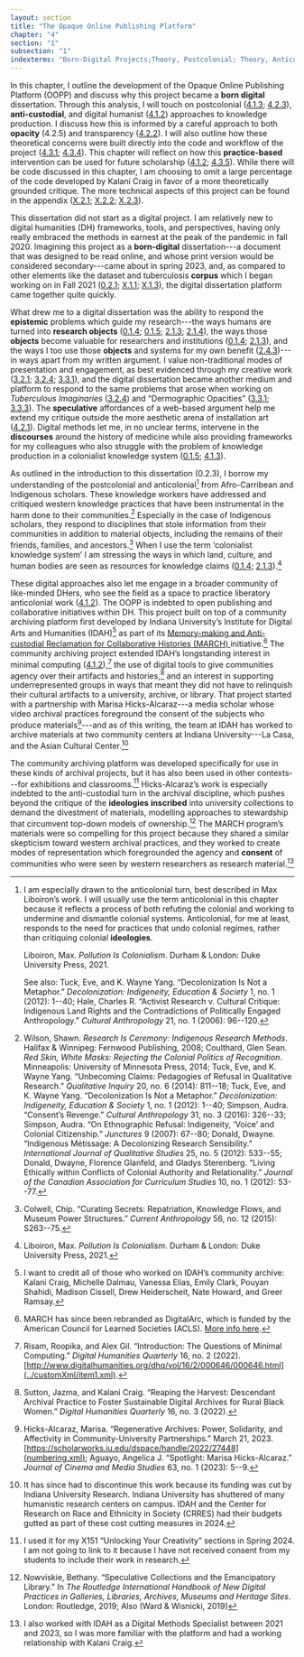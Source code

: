 ```yaml
---
layout: section
title: "The Opaque Online Publishing Platform"
chapter: "4"
section: "1"
subsection: "1"
indexterms: "Born-Digital Projects;Theory, Postcolonial; Theory, Anticolonial;Institute for Digital Arts and Humanities;Archives, Community;Archives, Anti-Custodial"
---
```


In this chapter, I outline the development of the Opaque Online Publishing Platform (OOPP) and discuss why this project became a <span data-tooltip aria-haspopup="true" class="has-tip" data-disable-hover="false" tabindex="1" data-title="Born-digital projects are those whose primary output is in a digital form. A web page is born digital, whereas a book published in print and then released with an accompanying digital version is not."><b>born digital</b></span> dissertation. Through this analysis, I will touch on postcolonial (<a href="{{ site.baseurl }}/narrative/4_1_3">4.1.3</a>; <a href="{{ site.baseurl }}/narrative/4_2_3">4.2.3</a>), <span data-tooltip aria-haspopup="true" class="has-tip" data-disable-hover="false" tabindex="1" data-title="Anti-custodial practices are those that shift the ownership, stewardship, and access of archival materials away from knowledge institutions. These practices enable communities to become the owners and stewards of their archives and histories."><b>anti-custodial</b></span>, and digital humanist (<a href="{{ site.baseurl }}/narrative/4_1_2">4.1.2</a>) approaches to knowledge production. I discuss how this is informed by a careful approach to both <span data-tooltip aria-haspopup="true" class="has-tip" data-disable-hover="false" tabindex="1" data-title="Opacity is a rights-based philosophical framework that assumes humans have a right to not be known in knowledge systems."><b>opacity</b></span> (4.2.5) and transparency (<a href="{{ site.baseurl }}/narrative/4_2_2">4.2.2</a>). I will also outline how these theoretical concerns were built directly into the code and workflow of the project (<a href="{{ site.baseurl }}/narrative/4_3_1">4.3.1</a>; <a href="{{ site.baseurl }}/narrative/4_3_4">4.3.4</a>). This chapter will reflect on how this <span data-tooltip aria-haspopup="true" class="has-tip" data-disable-hover="false" tabindex="1" data-title="Practice-based research refers to methodologies that entwine various non-lingual, non-theoretical approaches to answer research questions. Arts-based and design-based research both fit under the umbrella of practice-based research."><b>practice-based</b></span> intervention can be used for future scholarship (<a href="{{ site.baseurl }}/narrative/4_1_2">4.1.2</a>; <a href="{{ site.baseurl }}/narrative/4_3_5">4.3.5</a>). While there will be code discussed in this chapter, I am choosing to omit a large percentage of the code developed by Kalani Craig in favor of a more theoretically grounded critique. The more technical aspects of this project can be found in the appendix (<a href="{{ site.baseurl }}/narrative/X_2_1">X.2.1</a>; <a href="{{ site.baseurl }}/narrative/X_2_2">X.2.2</a>; <a href="{{ site.baseurl }}/narrative/X_2_3">X.2.3</a>).

This dissertation did not start as a digital project. I am relatively new to digital humanities (DH) frameworks, tools, and perspectives, having only really embraced the methods in earnest at the peak of the pandemic in fall 2020. Imagining this project as a <span data-tooltip aria-haspopup="true" class="has-tip" data-disable-hover="false" tabindex="1" data-title="Born-digital projects are those whose primary output is in a digital form. A web page is born digital, whereas a book published in print and then released with an accompanying digital version is not."><b>born-digital</b></span> dissertation---a document that was designed to be read online, and whose print version would be considered secondary---came about in spring 2023, and, as compared to other elements like the dataset and tuberculosis <span data-tooltip aria-haspopup="true" class="has-tip" data-disable-hover="false" tabindex="1" data-title="A corpus refers to a collection of texts used for computational analysis."><b>corpus</b></span> which I began working on in Fall 2021 (<a href="{{ site.baseurl }}/narrative/0_2_1">0.2.1</a>; <a href="{{ site.baseurl }}/narrative/X_1_1">X.1.1</a>; <a href="{{ site.baseurl }}/narrative/X_1_3">X.1.3</a>), the digital dissertation platform came together quite quickly.

What drew me to a digital dissertation was the ability to respond the <span data-tooltip aria-haspopup="true" class="has-tip" data-disable-hover="false" tabindex="1" data-title="Epistemics is a philosophical term referring to the study of knowledge. I use it to talk about the entwined practices of scientific culture, its arguments, and its methodologies."><b>epistemic</b></span> problems which guide my research---the ways humans are turned into <span data-tooltip aria-haspopup="true" class="has-tip" data-disable-hover="false" tabindex="1" data-title="I use the term research object to refer to materials that have been divorced from the subject of their origin. Object, as I use it, carefully considers how human patients are denied their humanity through transformations that deem them as objects."><b>research objects</b></span> (<a href="{{ site.baseurl }}/narrative/0_1_4">0.1.4</a>; <a href="{{ site.baseurl }}/narrative/0_1_5">0.1.5</a>; <a href="{{ site.baseurl }}/narrative/2_1_3">2.1.3</a>; <a href="{{ site.baseurl }}/narrative/2_1_4">2.1.4</a>), the ways those <span data-tooltip aria-haspopup="true" class="has-tip" data-disable-hover="false" tabindex="1" data-title="I use the term research object to refer to materials that have been divorced from the subject of their origin. Object, as I use it, carefully considers how human patients are denied their humanity through transformations that deem them as objects."><b>objects</b></span> become valuable for researchers and institutions (<a href="{{ site.baseurl }}/narrative/0_1_4">0.1.4</a>; <a href="{{ site.baseurl }}/narrative/2_1_3">2.1.3</a>), and the ways I too use those <span data-tooltip aria-haspopup="true" class="has-tip" data-disable-hover="false" tabindex="1" data-title="I use the term research object to refer to materials that have been divorced from the subject of their origin. Object, as I use it, carefully considers how human patients are denied their humanity through transformations that deem them as objects."><b>objects</b></span> and systems for my own benefit (<a href="{{ site.baseurl }}/narrative/2_4_3">2.4.3</a>)---in ways apart from my written argument. I value non-traditional modes of presentation and engagement, as best evidenced through my creative work (<a href="{{ site.baseurl }}/narrative/3_2_1">3.2.1</a>; <a href="{{ site.baseurl }}/narrative/3_2_4">3.2.4</a>; <a href="{{ site.baseurl }}/narrative/3_3_1">3.3.1</a>), and the digital dissertation became another medium and platform to respond to the same problems that arose when working on *Tuberculous Imaginaries* (<a href="{{ site.baseurl }}/narrative/3_2_4">3.2.4</a>) and “Dermographic Opacities” (<a href="{{ site.baseurl }}/narrative/3_3_1">3.3.1</a>; <a href="{{ site.baseurl }}/narrative/3_3_3">3.3.3</a>). The <span data-tooltip aria-haspopup="true" class="has-tip" data-disable-hover="false" tabindex="1" data-title="The term speculative refers to a broader discussion in history in how to best address structural violence which produces gaps in the archive. Speculative history imagines what might have happened, or otherwise fill in the gap where these violences occurred."><b>speculative</b></span> affordances of a web-based argument help me extend my critique outside the more aesthetic arena of installation art (<a href="{{ site.baseurl }}/narrative/4_2_1">4.2.1</a>). Digital methods let me, in no unclear terms, intervene in the <span data-tooltip aria-haspopup="true" class="has-tip" data-disable-hover="false" tabindex="1" data-title="Discourse refers to a scholarly conversation which occurs in a field of knowledge production. I use it in a Foucauldian sense, to convey the agreed upon modes and objects of discussion which are taken for granted in a community or scholarly field."><b>discourses</b></span> around the history of medicine while also providing frameworks for my colleagues who also struggle with the problem of knowledge production in a colonialist knowledge system (<a href="{{ site.baseurl }}/narrative/0_1_5">0.1.5</a>; <a href="{{ site.baseurl }}/narrative/4_1_3">4.1.3</a>).

As outlined in the introduction to this dissertation (0.2.3), I borrow my understanding of the postcolonial and anticolonial[^fn1] from Afro-Carribean and Indigenous scholars. These knowledge workers have addressed and critiqued western knowledge practices that have been instrumental in the harm done to their communities.[^fn2] Especially in the case of Indigenous scholars, they respond to disciplines that stole information from their communities in addition to material objects, including the remains of their friends, families, and ancestors.[^fn3] When I use the term ‘colonialist knowledge system’ I am stressing the ways in which land, culture, and human bodies are seen as resources for knowledge claims (<a href="{{ site.baseurl }}/narrative/0_1_4">0.1.4</a>; <a href="{{ site.baseurl }}/narrative/2_1_3">2.1.3</a>).[^fn4]

These digital approaches also let me engage in a broader community of like-minded DHers, who see the field as a space to practice liberatory anticolonial work (<a href="{{ site.baseurl }}/narrative/4_1_2">4.1.2</a>). The OOPP is indebted to open publishing and collaborative initiatives within DH. This project built on top of a community archiving platform first developed by Indiana University’s Institute for Digital Arts and Humanities (IDAH)[^fn5] as part of its [Memory-making and Anti-custodial Reclamation for Collaborative Histories (MARCH) ](https://idah.indiana.edu/project-support/march/index.html) initiative.[^fn6] The community archiving project extended IDAH’s longstanding interest in minimal computing (<a href="{{ site.baseurl }}/narrative/4_1_2">4.1.2</a>),[^fn7] the use of digital tools to give communities agency over their artifacts and histories,[^fn8] and an interest in supporting underrepresented groups in ways that meant they did not have to relinquish their cultural artifacts to a university, archive, or library. That project started with a partnership with Marisa Hicks-Alcaraz---a media scholar whose video archival practices foreground the consent of the subjects who produce materials[^fn9]---and as of this writing, the team at IDAH has worked to archive materials at two community centers at Indiana University---La Casa, and the Asian Cultural Center.[^fn10]

The community archiving platform was developed specifically for use in these kinds of archival projects, but it has also been used in other contexts---for exhibitions and classrooms.[^fn11] Hicks-Alcaraz’s work is especially indebted to the anti-custodial turn in the archival discipline, which pushes beyond the critique of the <span data-tooltip aria-haspopup="true" class="has-tip" data-disable-hover="false" tabindex="1" data-title="Ideology refers to a generally agreed upon understanding of a phenomenon or cultural idea. Ideologies are like the air we breathe, in that they are pervasive and difficult to see without some framework to understand them."><b>ideologies</b></span> <span data-tooltip aria-haspopup="true" class="has-tip" data-disable-hover="false" tabindex="1" data-title="Inscription comes from science and technology study's interest in the social construction of scientific facts. It refers to the written materials associated with scientific research: from lab notes, to mailed letters, to published articles."><b>inscribed</b></span> into university collections to demand the divestment of materials, modelling approaches to stewardship that circumvent top-down models of ownership.[^fn12] The MARCH program’s materials were so compelling for this project because they shared a similar skepticism toward western archival practices, and they worked to create modes of representation which foregrounded the agency and <span data-tooltip aria-haspopup="true" class="has-tip" data-disable-hover="false" tabindex="1" data-title="I use the phrase 'consent' to refer to the idea of informed consent: that a research subject needs to be aware of what will happen to them in a research project, and that they have the ability to say 'no' at any point during the research program."><b>consent</b></span> of communities who were seen by western researchers as research material.[^fn13] 

<div class="style-divider">
 	<div class="line"></div>
</div>

[^fn1]: I am especially drawn to the anticolonial turn, best described in Max Liboiron’s work. I will usually use the term anticolonial in this chapter because it reflects a process of both refuting the colonial and working to undermine and dismantle colonial systems. Anticolonial, for me at least, responds to the need for practices that undo colonial regimes, rather than critiquing colonial <span data-tooltip aria-haspopup="true" class="has-tip" data-disable-hover="false" tabindex="1" data-title="Ideology refers to a generally agreed upon understanding of a phenomenon or cultural idea. Ideologies are like the air we breathe, in that they are pervasive and difficult to see without some framework to understand them."><b>ideologies</b></span>.
	
	Liboiron, Max. *Pollution Is Colonialism*. Durham & London: Duke University Press, 2021.
	
	See also: Tuck, Eve, and K. Wayne Yang. “Decolonization Is Not a Metaphor.” *Decolonization: Indigeneity, Education & Society* 1, no. 1 (2012): 1--40; Hale, Charles R. “Activist Research v. Cultural Critique: Indigenous Land Rights and the Contradictions of Politically Engaged Anthropology.” *Cultural Anthropology* 21, no. 1 (2006): 96--120.

[^fn2]: Wilson, Shawn. *Research Is Ceremony: Indigenous Research Methods*. Halifax & Winnipeg: Fernwood Publishing, 2008; Coulthard, Glen Sean. *Red Skin, White Masks: Rejecting the Colonial Politics of Recognition*. Minneapolis: University of Minnesota Press, 2014; Tuck, Eve, and K. Wayne Yang. “Unbecoming Claims: Pedagogies of Refusal in Qualitative Research.” *Qualitative Inquiry* 20, no. 6 (2014): 811--18; Tuck, Eve, and K. Wayne Yang. “Decolonization Is Not a Metaphor.” *Decolonization: Indigeneity, Education & Society* 1, no. 1 (2012): 1--40; Simpson, Audra. “Consent’s Revenge.” *Cultural Anthropology* 31, no. 3 (2016): 326--33; Simpson, Audra. “On Ethnographic Refusal: Indigeneity, ‘Voice’ and Colonial Citizenship.” *Junctures* 9 (2007): 67--80; Donald, Dwayne. “Indigenous Métissage: A Decolonizing Research Sensibility.” *International Journal of Qualitative Studies* 25, no. 5 (2012): 533--55; Donald, Dwayne, Florence Glanfeld, and Gladys Sterenberg. “Living Ethically within Conflicts of Colonial Authority and Relationality.” *Journal of the Canadian Association for Curriculum Studies* 10, no. 1 (2012): 53--77.

[^fn3]: Colwell, Chip. “Curating Secrets: Repatriation, Knowledge Flows, and Museum Power Structures.” *Current Anthropology* 56, no. 12 (2015): S263--75.

[^fn4]: Liboiron, Max. *Pollution Is Colonialism*. Durham & London: Duke University Press, 2021.

[^fn5]: I want to credit all of those who worked on IDAH’s community archive: Kalani Craig, Michelle Dalmau, Vanessa Elias, Emily Clark, Pouyan Shahidi, Madison Cissell, Drew Heiderscheit, Nate Howard, and Greer Ramsay.

[^fn6]: MARCH has since been rebranded as DigitalArc, which is funded by the American Council for Learned Societies (ACLS). [More info here](https://digitalarcplatform.github.io/).

[^fn7]: Risam, Roopika, and Alex Gil. “Introduction: The Questions of Minimal Computing.” *Digital Humanities Quarterly* 16, no. 2 (2022). [http://www.digitalhumanities.org/dhq/vol/16/2/000646/000646.html](../customXml/item1.xml).

[^fn8]: Sutton, Jazma, and Kalani Craig. “Reaping the Harvest: Descendant Archival Practice to Foster Sustainable Digital Archives for Rural Black Women.” *Digital Humanities Quarterly* 16, no. 3 (2022).

[^fn9]: Hicks-Alcaraz, Marisa. “Regenerative Archives: Power, Solidarity, and Affectivity in Community-University Partnerships.” March 21, 2023. [https://scholarworks.iu.edu/dspace/handle/2022/27448](numbering.xml); Aguayo, Angelica J. “Spotlight: Marisa Hicks-Alcaraz.” *Journal of Cinema and Media Studies* 63, no. 1 (2023): 5--9.

[^fn10]: It has since had to discontinue this work because its funding was cut by Indiana University Research. Indiana University has shuttered of many humanistic research centers on campus. IDAH and the Center for Research on Race and Ethnicity in Society (CRRES) had their budgets gutted as part of these cost cutting measures in 2024.

[^fn11]: I used it for my X151 “Unlocking Your Creativity” sections in Spring 2024. I am not going to link to it because I have not received consent from my students to include their work in research.

[^fn12]: Nowviskie, Bethany. “Speculative Collections and the Emancipatory Library.” In *The Routledge International Handbook of New Digital Practices in Galleries, Libraries, Archives, Museums and Heritage Sites*. London: Routledge, 2019; Also (Ward & Wisnicki, 2019)

[^fn13]: I also worked with IDAH as a Digital Methods Specialist between 2021 and 2023, so I was more familiar with the platform and had a working relationship with Kalani Craig.